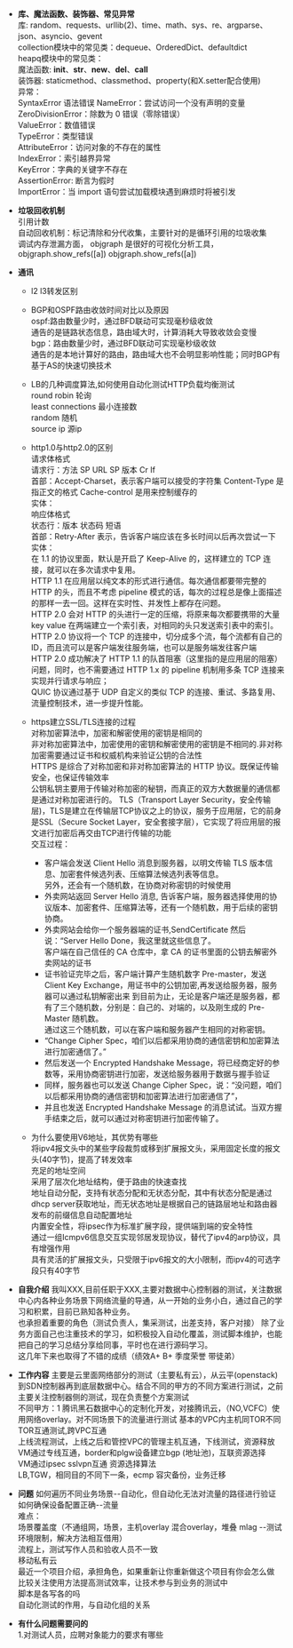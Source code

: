 + **库、魔法函数、装饰器、常见异常**  
库: random、requests、urllib(2)、time、math、sys、re、argparse、json、asyncio、gevent  
collection模块中的常见类：dequeue、OrderedDict、defaultdict  
heapq模块中的常见类：  
魔法函数: __init__、__str__、__new__、__del__、__call__  
装饰器: staticmethod、classmethod、property(和X.setter配合使用)  
异常：  
SyntaxError  语法错误
NameError：尝试访问一个没有声明的变量  
ZeroDivisionError：除数为 0 错误（零除错误）  
ValueError：数值错误  
TypeError：类型错误  
AttributeError：访问对象的不存在的属性  
IndexError：索引越界异常  
KeyError：字典的关键字不存在  
AssertionError: 断言为假时  
ImportError：当 import 语句尝试加载模块遇到麻烦时将被引发  

+ **垃圾回收机制**  
引用计数  
自动回收机制：标记清除和分代收集，主要针对的是循环引用的垃圾收集  
调试内存泄漏方面， objgraph 是很好的可视化分析工具，objgraph.show_refs([a]) objgraph.show_refs([a])  

+ **通讯**  
    + l2 l3转发区别  

    + BGP和OSPF路由收敛时间对比以及原因  
      ospf:路由数量少时，通过BFD联动可实现毫秒级收敛  
      通告的是链路状态信息，路由域大时，计算消耗大导致收敛会变慢  
      bgp：路由数量少时，通过BFD联动可实现毫秒级收敛  
      通告的是本地计算好的路由，路由域大也不会明显影响性能；同时BGP有基于AS的快速切换技术  

    + LB的几种调度算法,如何使用自动化测试HTTP负载均衡测试  
      round robin 轮询  
      least connections 最小连接数  
      random 随机  
      source ip 源ip  
    
    + http1.0与http2.0的区别  
      请求体格式  
      请求行：方法 SP URL SP 版本 Cr If  
      首部：Accept-Charset，表示客户端可以接受的字符集 Content-Type 是指正文的格式              Cache-control 是用来控制缓存的  
      实体：  
      响应体格式  
      状态行：版本 状态码 短语   
      首部：Retry-After 表示，告诉客户端应该在多长时间以后再次尝试一下  
      实体：  
      在 1.1 的协议里面，默认是开启了 Keep-Alive 的，这样建立的 TCP 连接，就可以在多次请求中复用。  
      HTTP 1.1 在应用层以纯文本的形式进行通信。每次通信都要带完整的 HTTP 的头，而且不考虑 pipeline 模式的话，每次的过程总是像上面描述的那样一去一回。这样在实时性、并发性上都存在问题。  
      HTTP 2.0 会对 HTTP 的头进行一定的压缩，将原来每次都要携带的大量 key value 在两端建立一个索引表，对相同的头只发送索引表中的索引。  
      HTTP 2.0 协议将一个 TCP 的连接中，切分成多个流，每个流都有自己的 ID，而且流可以是客户端发往服务端，也可以是服务端发往客户端  
      HTTP 2.0 成功解决了 HTTP 1.1 的队首阻塞（这里指的是应用层的阻塞）问题，同时，也不需要通过 HTTP 1.x 的 pipeline 机制用多条 TCP 连接来实现并行请求与响应；  
      QUIC 协议通过基于 UDP 自定义的类似 TCP 的连接、重试、多路复用、流量控制技术，进一步提升性能。  
    
    + https建立SSL/TLS连接的过程  
      对称加密算法中，加密和解密使用的密钥是相同的  
      非对称加密算法中，加密使用的密钥和解密使用的密钥是不相同的.非对称加密需要通过证书和权威机构来验证公钥的合法性  
      HTTPS 是综合了对称加密和非对称加密算法的 HTTP 协议。既保证传输安全，也保证传输效率  
      公钥私钥主要用于传输对称加密的秘钥，而真正的双方大数据量的通信都是通过对称加密进行的。 TLS（Transport Layer Security，安全传输层)，TLS是建立在传输层TCP协议之上的协议，服务于应用层，它的前身是SSL（Secure Socket Layer，安全套接字层），它实现了将应用层的报文进行加密后再交由TCP进行传输的功能  
    交互过程：  
        + 客户端会发送 Client Hello 消息到服务器，以明文传输 TLS 版本信息、加密套件候选列表、压缩算法候选列表等信息。  
          另外，还会有一个随机数，在协商对称密钥的时候使用  
        + 外卖网站返回 Server Hello 消息, 告诉客户端，服务器选择使用的协议版本、加密套件、压缩算法等，还有一个随机数，用于后续的密钥协商。  
        + 外卖网站会给你一个服务器端的证书,SendCertificate 然后说：“Server Hello Done，我这里就这些信息了。  
          客户端在自己信任的 CA 仓库中，拿 CA 的证书里面的公钥去解密外卖网站的证书  
        + 证书验证完毕之后，客户端计算产生随机数字 Pre-master，发送 Client Key Exchange，用证书中的公钥加密,再发送给服务器，服务器可以通过私钥解密出来
          到目前为止，无论是客户端还是服务器，都有了三个随机数，分别是：自己的、对端的，以及刚生成的 Pre-Master 随机数。  
          通过这三个随机数，可以在客户端和服务器产生相同的对称密钥。  
        + “Change Cipher Spec，咱们以后都采用协商的通信密钥和加密算法进行加密通信了。”  
        + 然后发送一个 Encrypted Handshake Message，将已经商定好的参数等，采用协商密钥进行加密，发送给服务器用于数据与握手验证  
        + 同样，服务器也可以发送 Change Cipher Spec，说：“没问题，咱们以后都采用协商的通信密钥和加密算法进行加密通信了”，  
        + 并且也发送 Encrypted Handshake Message 的消息试试。当双方握手结束之后，就可以通过对称密钥进行加密传输了。
    
    + 为什么要使用V6地址，其优势有哪些  
      将ipv4报文头中的某些字段裁剪或移到扩展报文头，采用固定长度的报文头(40字节)，提高了转发效率  
      充足的地址空间   
      采用了层次化地址结构，便于路由的快速查找  
      地址自动分配，支持有状态分配和无状态分配，其中有状态分配是通过dhcp server获取地址，而无状态地址是根据自己的链路层地址和路由器发布的前缀信息自动配置地址  
      内置安全性，将ipsec作为标准扩展字段，提供端到端的安全特性  
      通过一组Icmpv6信息交互实现邻居发现协议，替代了ipv4的arp协议，具有增强作用  
      具有灵活的扩展报文头，只受限于ipv6报文的大小限制，而ipv4的可选字段只有40字节  

+ **自我介绍**
我叫XXX,目前任职于XXX,主要对数据中心控制器的测试，关注数据中心内各种业务场景下网络流量的导通，从一开始的业务小白，通过自己的学习和积累，目前已熟知各种业务。  
也承担着重要的角色（测试负责人，集采测试，出差支持，客户对接）
除了业务方面自己也注重技术的学习，如积极投入自动化覆盖，测试脚本维护，也能把自己的学习总结分享给同事，平时也在进行源码学习。  
这几年下来也取得了不错的成绩（绩效A+ B+ 季度荣誉 带徒弟）  

+ **工作内容**
主要是云里面网络部分的测试（主要私有云），从云平(openstack)到SDN控制器再到底层数据中心。结合不同的甲方的不同方案进行测试，之前主要关注控制器侧的测试，现在负责整个方案测试  
不同甲方：1 腾讯黑石数据中心的定制化开发，对接腾讯云，（NO,VCFC）使用网络overlay。对不同场景下的流量进行测试
基本的VPC内主机同TOR不同TOR互通测试,跨VPC互通  
上线流程测试，上线之后和管控VPC的管理主机互通，下线测试，资源释放  
VM通过专线互通，border和plgw设备建立bgp (地址池)，互联资源选择  
VM通过ipsec sslvpn互通    资源选择算法  
LB,TGW，相同目的不同下一条，ecmp
容灾备份，业务迁移  

+ **问题** 
如何遍历不同业务场景--自动化，但自动化无法对流量的路径进行验证  
如何确保设备配置正确--流量  
难点：  
场景覆盖度（不通组网，场景，主机overlay 混合overlay，堆叠 mlag --测试环境限制，解决方法相互借用）  
流程上，测试写作人员和验收人员不一致  
移动私有云  
最近一个项目介绍，承担角色，如果重新让你重新做这个项目有你会怎么做  
比较关注使用方法提高测试效率，让技术参与到业务的测试中  
脚本是各写各的吗  
自动化测试的作用，与自动化组的关系  

+ **有什么问题需要问的**  
1.对测试人员，应聘对象能力的要求有哪些